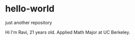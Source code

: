 # hello-world
just another repository

Hi I'm Ravi, 21 years old. Applied Math Major at UC Berkeley.
